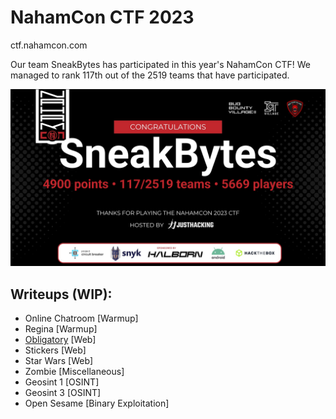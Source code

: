 # NahamCon CTF 2023

ctf.nahamcon.com


Our team SneakBytes has participated in this year's NahamCon CTF! We managed to rank 117th  out of the 2519 teams that have participated.

![SneakBytes](./c27cbab810f5b0c842810218b078fae37f07c3d047e84ffe3f2297767daf5368.png)

## Writeups (WIP):
- Online Chatroom  [Warmup]
- Regina [Warmup]
- [Obligatory](./Obligatory/) [Web]
- Stickers [Web]
- Star Wars [Web]
- Zombie [Miscellaneous]
- Geosint 1 [OSINT]
- Geosint 3 [OSINT]
- Open Sesame [Binary Exploitation]
